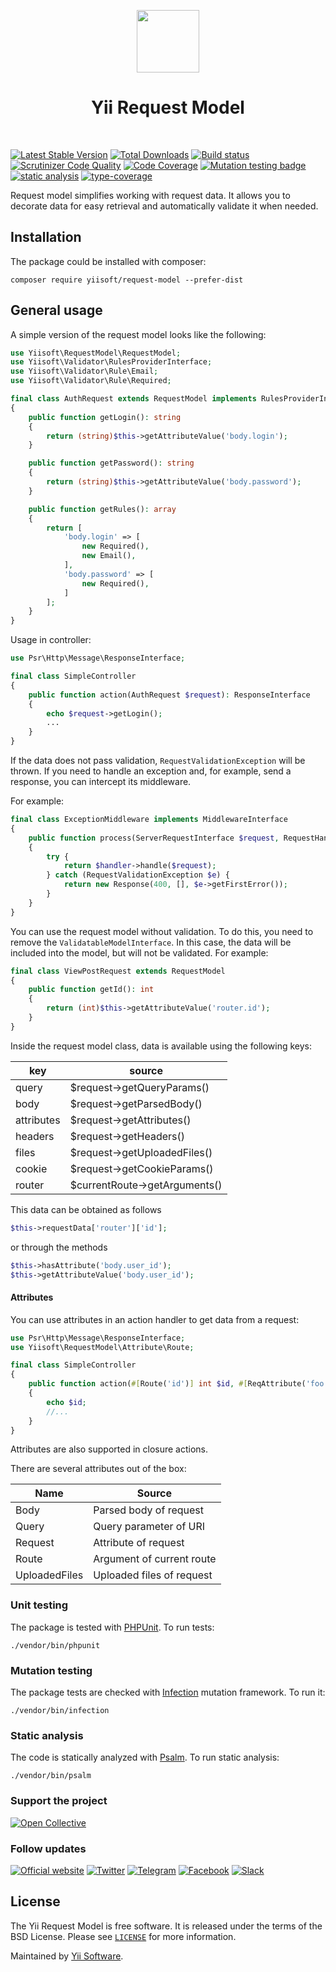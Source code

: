 <p align="center">
    <a href="https://github.com/yiisoft" target="_blank">
        <img src="https://yiisoft.github.io/docs/images/yii_logo.svg" height="100px">
    </a>
    <h1 align="center">Yii Request Model</h1>
    <br>
</p>

[![Latest Stable Version](https://poser.pugx.org/yiisoft/request-model/v/stable.png)](https://packagist.org/packages/yiisoft/request-model)
[![Total Downloads](https://poser.pugx.org/yiisoft/request-model/downloads.png)](https://packagist.org/packages/yiisoft/request-model)
[![Build status](https://github.com/yiisoft/request-model/workflows/build/badge.svg)](https://github.com/yiisoft/request-model/actions?query=workflow%3Abuild)
[![Scrutinizer Code Quality](https://scrutinizer-ci.com/g/yiisoft/request-model/badges/quality-score.png?b=master)](https://scrutinizer-ci.com/g/yiisoft/request-model/?branch=master)
[![Code Coverage](https://scrutinizer-ci.com/g/yiisoft/request-model/badges/coverage.png?b=master)](https://scrutinizer-ci.com/g/yiisoft/request-model/?branch=master)
[![Mutation testing badge](https://img.shields.io/endpoint?style=flat&url=https%3A%2F%2Fbadge-api.stryker-mutator.io%2Fgithub.com%2Fyiisoft%2Frequest-model%2Fmaster)](https://dashboard.stryker-mutator.io/reports/github.com/yiisoft/request-model/master)
[![static analysis](https://github.com/yiisoft/request-model/workflows/static%20analysis/badge.svg)](https://github.com/yiisoft/request-model/actions?query=workflow%3A%22static+analysis%22)
[![type-coverage](https://shepherd.dev/github/yiisoft/request-model/coverage.svg)](https://shepherd.dev/github/yiisoft/request-model)

Request model simplifies working with request data. It allows you to decorate data for easy retrieval and automatically
validate it when needed.

## Installation

The package could be installed with composer:

```
composer require yiisoft/request-model --prefer-dist
```

## General usage

A simple version of the request model looks like the following:

```php
use Yiisoft\RequestModel\RequestModel;
use Yiisoft\Validator\RulesProviderInterface;
use Yiisoft\Validator\Rule\Email;
use Yiisoft\Validator\Rule\Required;

final class AuthRequest extends RequestModel implements RulesProviderInterface
{
    public function getLogin(): string
    {
        return (string)$this->getAttributeValue('body.login');
    }

    public function getPassword(): string
    {
        return (string)$this->getAttributeValue('body.password');
    }

    public function getRules(): array
    {
        return [
            'body.login' => [
                new Required(),
                new Email(),
            ],
            'body.password' => [
                new Required(),
            ]
        ];
    }
}
```

Usage in controller:

```php
use Psr\Http\Message\ResponseInterface;

final class SimpleController
{
    public function action(AuthRequest $request): ResponseInterface
    {
        echo $request->getLogin();
        ...
    }
}
```

If the data does not pass validation, `RequestValidationException` will be thrown.
If you need to handle an exception and, for example, send a response, you can intercept its middleware.

For example:

```php
final class ExceptionMiddleware implements MiddlewareInterface
{
    public function process(ServerRequestInterface $request, RequestHandlerInterface $handler): ResponseInterface
    {
        try {
            return $handler->handle($request);
        } catch (RequestValidationException $e) {
            return new Response(400, [], $e->getFirstError());
        }
    }
}
```

You can use the request model without validation. To do this, you need to remove the `ValidatableModelInterface`.
In this case, the data will be included into the model, but will not be validated. For example:

```php
final class ViewPostRequest extends RequestModel
{
    public function getId(): int
    {
        return (int)$this->getAttributeValue('router.id');
    }
}
```

Inside the request model class, data is available using the following keys:

| key        | source                        |
|------------|-------------------------------|
| query      | $request->getQueryParams()    |
| body       | $request->getParsedBody()     |
| attributes | $request->getAttributes()     |
| headers    | $request->getHeaders()        |
| files      | $request->getUploadedFiles()  |
| cookie     | $request->getCookieParams()   |
| router     | $currentRoute->getArguments() |

This data can be obtained as follows 

```php
$this->requestData['router']['id'];
```

or through the methods

```php
$this->hasAttribute('body.user_id');
$this->getAttributeValue('body.user_id');
```

#### Attributes

You can use attributes in an action handler to get data from a request:

```php
use Psr\Http\Message\ResponseInterface;
use Yiisoft\RequestModel\Attribute\Route;

final class SimpleController
{
    public function action(#[Route('id')] int $id, #[ReqAttribute('foo')] $attribute,): ResponseInterface
    {
        echo $id;
        //...
    }
}
```

Attributes are also supported in closure actions.

There are several attributes out of the box:

| Name          | Source                    |
|---------------|---------------------------|
| Body          | Parsed body of request    |
| Query         | Query parameter of URI    |
| Request       | Attribute of request      |
| Route         | Argument of current route |
| UploadedFiles | Uploaded files of request |

### Unit testing

The package is tested with [PHPUnit](https://phpunit.de/). To run tests:

```shell
./vendor/bin/phpunit
```

### Mutation testing

The package tests are checked with [Infection](https://infection.github.io/) mutation framework. To run it:

```shell
./vendor/bin/infection
```

### Static analysis

The code is statically analyzed with [Psalm](https://psalm.dev/). To run static analysis:

```shell
./vendor/bin/psalm
```

### Support the project

[![Open Collective](https://img.shields.io/badge/Open%20Collective-sponsor-7eadf1?logo=open%20collective&logoColor=7eadf1&labelColor=555555)](https://opencollective.com/yiisoft)

### Follow updates

[![Official website](https://img.shields.io/badge/Powered_by-Yii_Framework-green.svg?style=flat)](https://www.yiiframework.com/)
[![Twitter](https://img.shields.io/badge/twitter-follow-1DA1F2?logo=twitter&logoColor=1DA1F2&labelColor=555555?style=flat)](https://twitter.com/yiiframework)
[![Telegram](https://img.shields.io/badge/telegram-join-1DA1F2?style=flat&logo=telegram)](https://t.me/yii3en)
[![Facebook](https://img.shields.io/badge/facebook-join-1DA1F2?style=flat&logo=facebook&logoColor=ffffff)](https://www.facebook.com/groups/yiitalk)
[![Slack](https://img.shields.io/badge/slack-join-1DA1F2?style=flat&logo=slack)](https://yiiframework.com/go/slack)

## License

The Yii Request Model is free software. It is released under the terms of the BSD License.
Please see [`LICENSE`](./LICENSE.md) for more information.

Maintained by [Yii Software](https://www.yiiframework.com/).
